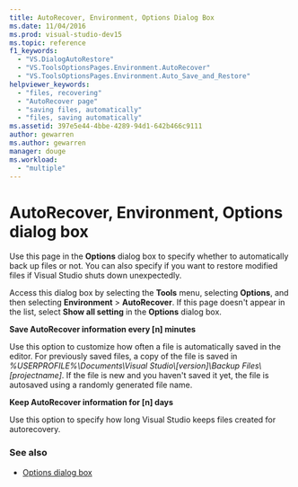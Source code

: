 ```yaml
---
title: AutoRecover, Environment, Options Dialog Box
ms.date: 11/04/2016
ms.prod: visual-studio-dev15
ms.topic: reference
f1_keywords:
  - "VS.DialogAutoRestore"
  - "VS.ToolsOptionsPages.Environment.AutoRecover"
  - "VS.ToolsOptionsPages.Environment.Auto_Save_and_Restore"
helpviewer_keywords:
  - "files, recovering"
  - "AutoRecover page"
  - "saving files, automatically"
  - "files, saving automatically"
ms.assetid: 397e5e44-4bbe-4289-94d1-642b466c9111
author: gewarren
ms.author: gewarren
manager: douge
ms.workload:
  - "multiple"
---
```

# AutoRecover, Environment, Options dialog box

Use this page in the **Options** dialog box to specify whether to automatically back up files or not. You can also specify if you want to restore modified files if Visual Studio shuts down unexpectedly.

Access this dialog box by selecting the **Tools** menu, selecting **Options**, and then selecting **Environment** > **AutoRecover**. If this page doesn't appear in the list, select **Show all setting** in the **Options** dialog box.

**Save AutoRecover information every [n] minutes**

Use this option to customize how often a file is automatically saved in the editor. For previously saved files, a copy of the file is saved in *%USERPROFILE%\Documents\Visual Studio\\[version]\Backup Files\\[projectname]*. If the file is new and you haven't saved it yet, the file is autosaved using a randomly generated file name.

**Keep AutoRecover information for [n] days**

Use this option to specify how long Visual Studio keeps files created for autorecovery.

### See also

- [Options dialog box](../../ide/reference/options-dialog-box-visual-studio.md)